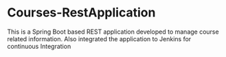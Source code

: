 # Courses-RestApplication

This is a Spring Boot based REST application developed to manage course related information.
Also integrated the application to Jenkins for continuous Integration
